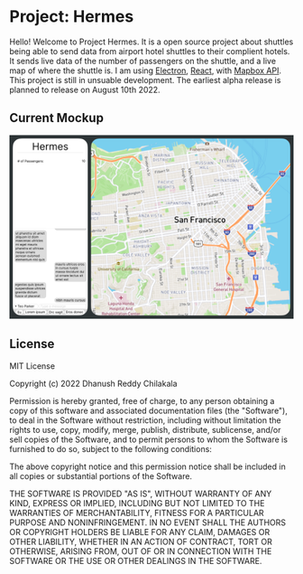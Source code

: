 # Project: Hermes
Hello! Welcome to Project Hermes. It is a open source project about shuttles being able to send data from airport hotel shuttles to their complient hotels. It sends live data of the number of passengers on the shuttle, and a live map of where the shuttle is. I am using [Electron](https://www.electronjs.org), [React](https://reactjs.org), with [Mapbox API](https://www.mapbox.com). This project is still in unsuable development. The earliest alpha release is planned to release on August 10th 2022.

## Current Mockup
![Hermes Homepage Mockup](https://github.com/Ddundee/Hermes/blob/main/hermes_homepage_mockup.png)

## License
MIT License

Copyright (c) 2022 Dhanush Reddy Chilakala

Permission is hereby granted, free of charge, to any person obtaining a copy
of this software and associated documentation files (the "Software"), to deal
in the Software without restriction, including without limitation the rights
to use, copy, modify, merge, publish, distribute, sublicense, and/or sell
copies of the Software, and to permit persons to whom the Software is
furnished to do so, subject to the following conditions:

The above copyright notice and this permission notice shall be included in all
copies or substantial portions of the Software.

THE SOFTWARE IS PROVIDED "AS IS", WITHOUT WARRANTY OF ANY KIND, EXPRESS OR
IMPLIED, INCLUDING BUT NOT LIMITED TO THE WARRANTIES OF MERCHANTABILITY,
FITNESS FOR A PARTICULAR PURPOSE AND NONINFRINGEMENT. IN NO EVENT SHALL THE
AUTHORS OR COPYRIGHT HOLDERS BE LIABLE FOR ANY CLAIM, DAMAGES OR OTHER
LIABILITY, WHETHER IN AN ACTION OF CONTRACT, TORT OR OTHERWISE, ARISING FROM,
OUT OF OR IN CONNECTION WITH THE SOFTWARE OR THE USE OR OTHER DEALINGS IN THE
SOFTWARE.